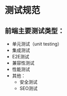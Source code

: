 # 测试规范

## 前端主要测试类型：
- 单元测试（unit testing）
- 集成测试
- E2E测试
- 兼容性测试
- 性能测试
- 其他：
    - 安全测试
    - SEO测试